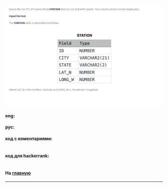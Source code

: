 ### 

<img src="./art/15.png" alt="solution" >

#### eng:



#### рус:



#### код с коментариями:
```sql

```

#### код для hackerrank:
```sql

```


#### На [главную](https://github.com/BEPb/hackerrank_sql#readme)

---